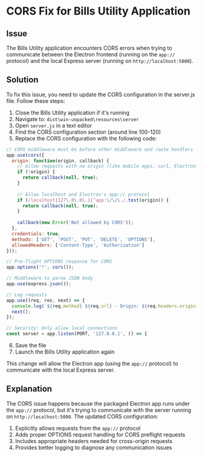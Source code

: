# CORS Fix for Bills Utility Application

## Issue

The Bills Utility application encounters CORS errors when trying to communicate between the Electron frontend (running on the `app://` protocol) and the local Express server (running on `http://localhost:5000`).

## Solution

To fix this issue, you need to update the CORS configuration in the server.js file. Follow these steps:

1. Close the Bills Utility application if it's running
2. Navigate to: `dist\win-unpacked\resources\server`
3. Open `server.js` in a text editor
4. Find the CORS configuration section (around line 100-120)
5. Replace the CORS configuration with the following code:

```javascript
// CORS middleware must be before other middleware and route handlers
app.use(cors({
  origin: function(origin, callback) {
    // Allow requests with no origin (like mobile apps, curl, Electron 'file://' protocol)
    if (!origin) {
      return callback(null, true);
    }
    
    // Allow localhost and Electron's app:// protocol
    if (/localhost|127\.0\.0\.1|^app:\/\/\./.test(origin)) {
      return callback(null, true);
    }
    
    callback(new Error('Not allowed by CORS'));
  },
  credentials: true,
  methods: ['GET', 'POST', 'PUT', 'DELETE', 'OPTIONS'],
  allowedHeaders: ['Content-Type', 'Authorization']
}));

// Pre-flight OPTIONS response for CORS
app.options('*', cors());

// Middleware to parse JSON body
app.use(express.json());

// Log requests
app.use((req, res, next) => {
  console.log(`${req.method} ${req.url} - Origin: ${req.headers.origin || 'No origin'}`);
  next();
});

// Security: Only allow local connections
const server = app.listen(PORT, '127.0.0.1', () => {
```

6. Save the file
7. Launch the Bills Utility application again

This change will allow the Electron app (using the `app://` protocol) to communicate with the local Express server.

## Explanation

The CORS issue happens because the packaged Electron app runs under the `app://` protocol, but it's trying to communicate with the server running on `http://localhost:5000`. The updated CORS configuration:

1. Explicitly allows requests from the `app://` protocol
2. Adds proper OPTIONS request handling for CORS preflight requests
3. Includes appropriate headers needed for cross-origin requests
4. Provides better logging to diagnose any communication issues 